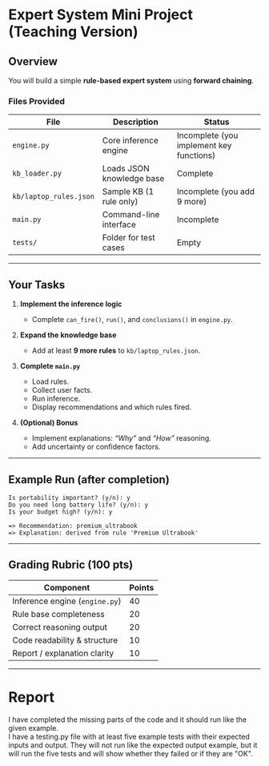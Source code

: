 # Expert System Mini Project (Teaching Version)

## Overview
You will build a simple **rule-based expert system** using **forward chaining**.

### Files Provided
| File | Description | Status |
|------|--------------|---------|
| `engine.py` | Core inference engine | Incomplete (you implement key functions) |
| `kb_loader.py` | Loads JSON knowledge base | Complete |
| `kb/laptop_rules.json` | Sample KB (1 rule only) | Incomplete (you add 9 more) |
| `main.py` | Command-line interface | Incomplete |
| `tests/` | Folder for test cases | Empty |

---

## Your Tasks

1. **Implement the inference logic**
   - Complete `can_fire()`, `run()`, and `conclusions()` in `engine.py`.

2. **Expand the knowledge base**
   - Add at least **9 more rules** to `kb/laptop_rules.json`.

3. **Complete `main.py`**
   - Load rules.
   - Collect user facts.
   - Run inference.
   - Display recommendations and which rules fired.

4. **(Optional) Bonus**
   - Implement explanations: *“Why”* and *“How”* reasoning.
   - Add uncertainty or confidence factors.

---

## Example Run (after completion)

```
Is portability important? (y/n): y
Do you need long battery life? (y/n): y
Is your budget high? (y/n): y

=> Recommendation: premium_ultrabook
=> Explanation: derived from rule 'Premium Ultrabook'
```

---

## Grading Rubric (100 pts)

| Component | Points |
|------------|--------|
| Inference engine (`engine.py`) | 40 |
| Rule base completeness | 20 |
| Correct reasoning output | 20 |
| Code readability & structure | 10 |
| Report / explanation clarity | 10 |

---


# Report

I have completed the missing parts of the code and it should run like the given example. <br>
I have a testing.py file with at least five example tests with their expected inputs and output. They will not run like the expected output example, but it will run the five tests and will show whether they failed or if they are "OK". <br>